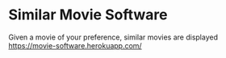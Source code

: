 # Similar Movie Software
Given a movie of your preference, similar movies are displayed
https://movie-software.herokuapp.com/
 

